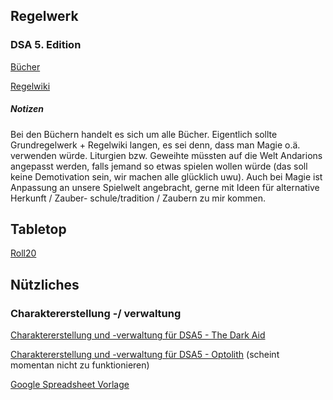 ## Regelwerk

### DSA 5. Edition

[Bücher](https://drive.google.com/drive/u/0/folders/154esYqKQl1wrRZN9gjpGEbHr-mTBbEjP)
 
[Regelwiki](https://dsa.ulisses-regelwiki.de/)
 
 
##### Notizen

Bei den Büchern handelt es sich um alle Bücher. Eigentlich sollte Grundregelwerk + Regelwiki langen, es sei denn, dass man Magie o.ä. verwenden würde.
Liturgien bzw. Geweihte müssten auf die Welt Andarions angepasst werden, falls jemand so etwas spielen wollen würde (das soll keine Demotivation sein, wir machen alle glücklich uwu).
Auch bei Magie ist Anpassung an unsere Spielwelt angebracht, gerne mit Ideen für alternative Herkunft / Zauber- schule/tradition / Zaubern zu mir kommen.

## Tabletop

[Roll20](https://app.roll20.net/join/18857741/vctNLQ) 

## Nützliches

### Charaktererstellung -/ verwaltung
 
[Charaktererstellung und -verwaltung für DSA5 - The Dark Aid](https://drive.google.com/file/d/19I2MsQtxiEk7NmkAFM8noCkdmQliEk5V/view?usp=drive_link) 
 
[Charaktererstellung und -verwaltung für DSA5 - Optolith](https://optolith.app/de) (scheint momentan nicht zu funktionieren)
 
[Google Spreadsheet Vorlage](https://docs.google.com/spreadsheets/d/150AZZ81ZyQjkRpw3b11dm-vfYVibMrWe_n-5z4VH7K0/edit?usp=sharing) 
 

